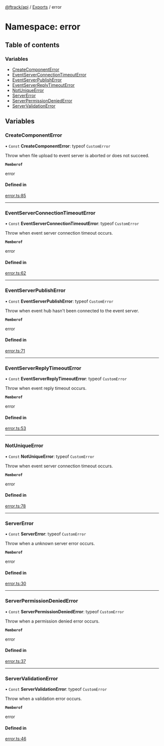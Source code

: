 [@ftrack/api](../README.md) / [Exports](../modules.md) / error

# Namespace: error

## Table of contents

### Variables

- [CreateComponentError](error.md#createcomponenterror)
- [EventServerConnectionTimeoutError](error.md#eventserverconnectiontimeouterror)
- [EventServerPublishError](error.md#eventserverpublisherror)
- [EventServerReplyTimeoutError](error.md#eventserverreplytimeouterror)
- [NotUniqueError](error.md#notuniqueerror)
- [ServerError](error.md#servererror)
- [ServerPermissionDeniedError](error.md#serverpermissiondeniederror)
- [ServerValidationError](error.md#servervalidationerror)

## Variables

### <a id="createcomponenterror" name="createcomponenterror"></a> CreateComponentError

• `Const` **CreateComponentError**: typeof `CustomError`

Throw when file upload to event server is aborted or does not succeed.

**`Memberof`**

error

#### Defined in

[error.ts:85](https://github.com/ftrackhq/ftrack-javascript/blob/91f099c/source/error.ts#L85)

---

### <a id="eventserverconnectiontimeouterror" name="eventserverconnectiontimeouterror"></a> EventServerConnectionTimeoutError

• `Const` **EventServerConnectionTimeoutError**: typeof `CustomError`

Throw when event server connection timeout occurs.

**`Memberof`**

error

#### Defined in

[error.ts:62](https://github.com/ftrackhq/ftrack-javascript/blob/91f099c/source/error.ts#L62)

---

### <a id="eventserverpublisherror" name="eventserverpublisherror"></a> EventServerPublishError

• `Const` **EventServerPublishError**: typeof `CustomError`

Throw when event hub hasn't been connected to the event server.

**`Memberof`**

error

#### Defined in

[error.ts:71](https://github.com/ftrackhq/ftrack-javascript/blob/91f099c/source/error.ts#L71)

---

### <a id="eventserverreplytimeouterror" name="eventserverreplytimeouterror"></a> EventServerReplyTimeoutError

• `Const` **EventServerReplyTimeoutError**: typeof `CustomError`

Throw when event reply timeout occurs.

**`Memberof`**

error

#### Defined in

[error.ts:53](https://github.com/ftrackhq/ftrack-javascript/blob/91f099c/source/error.ts#L53)

---

### <a id="notuniqueerror" name="notuniqueerror"></a> NotUniqueError

• `Const` **NotUniqueError**: typeof `CustomError`

Throw when event server connection timeout occurs.

**`Memberof`**

error

#### Defined in

[error.ts:78](https://github.com/ftrackhq/ftrack-javascript/blob/91f099c/source/error.ts#L78)

---

### <a id="servererror" name="servererror"></a> ServerError

• `Const` **ServerError**: typeof `CustomError`

Throw when a unknown server error occurs.

**`Memberof`**

error

#### Defined in

[error.ts:30](https://github.com/ftrackhq/ftrack-javascript/blob/91f099c/source/error.ts#L30)

---

### <a id="serverpermissiondeniederror" name="serverpermissiondeniederror"></a> ServerPermissionDeniedError

• `Const` **ServerPermissionDeniedError**: typeof `CustomError`

Throw when a permission denied error occurs.

**`Memberof`**

error

#### Defined in

[error.ts:37](https://github.com/ftrackhq/ftrack-javascript/blob/91f099c/source/error.ts#L37)

---

### <a id="servervalidationerror" name="servervalidationerror"></a> ServerValidationError

• `Const` **ServerValidationError**: typeof `CustomError`

Throw when a validation error occurs.

**`Memberof`**

error

#### Defined in

[error.ts:46](https://github.com/ftrackhq/ftrack-javascript/blob/91f099c/source/error.ts#L46)
